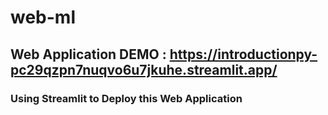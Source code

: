 # web-ml
## Web Application DEMO : https://introductionpy-pc29qzpn7nuqvo6u7jkuhe.streamlit.app/
### Using Streamlit to Deploy this Web Application 
 
